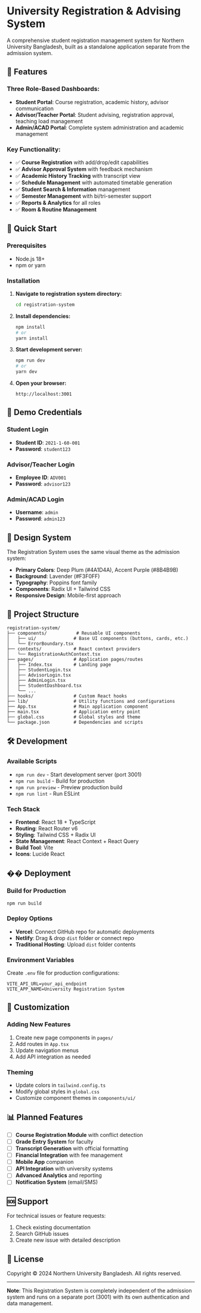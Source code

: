 # University Registration & Advising System

A comprehensive student registration management system for Northern University Bangladesh, built as a standalone application separate from the admission system.

## 🎯 Features

### Three Role-Based Dashboards:

- **Student Portal**: Course registration, academic history, advisor communication
- **Advisor/Teacher Portal**: Student advising, registration approval, teaching load management
- **Admin/ACAD Portal**: Complete system administration and academic management

### Key Functionality:

- ✅ **Course Registration** with add/drop/edit capabilities
- ✅ **Advisor Approval System** with feedback mechanism
- ✅ **Academic History Tracking** with transcript view
- ✅ **Schedule Management** with automated timetable generation
- ✅ **Student Search & Information** management
- ✅ **Semester Management** with bi/tri-semester support
- ✅ **Reports & Analytics** for all roles
- ✅ **Room & Routine Management**

## 🚀 Quick Start

### Prerequisites

- Node.js 18+
- npm or yarn

### Installation

1. **Navigate to registration system directory:**

   ```bash
   cd registration-system
   ```

2. **Install dependencies:**

   ```bash
   npm install
   # or
   yarn install
   ```

3. **Start development server:**

   ```bash
   npm run dev
   # or
   yarn dev
   ```

4. **Open your browser:**
   ```
   http://localhost:3001
   ```

## 🔐 Demo Credentials

### Student Login

- **Student ID**: `2021-1-60-001`
- **Password**: `student123`

### Advisor/Teacher Login

- **Employee ID**: `ADV001`
- **Password**: `advisor123`

### Admin/ACAD Login

- **Username**: `admin`
- **Password**: `admin123`

## 🎨 Design System

The Registration System uses the same visual theme as the admission system:

- **Primary Colors**: Deep Plum (#4A1D4A), Accent Purple (#8B4B9B)
- **Background**: Lavender (#F3F0FF)
- **Typography**: Poppins font family
- **Components**: Radix UI + Tailwind CSS
- **Responsive Design**: Mobile-first approach

## 📁 Project Structure

```
registration-system/
├── components/           # Reusable UI components
│   ├── ui/              # Base UI components (buttons, cards, etc.)
│   └── ErrorBoundary.tsx
├── contexts/            # React context providers
│   └── RegistrationAuthContext.tsx
├── pages/               # Application pages/routes
│   ├── Index.tsx        # Landing page
│   ├── StudentLogin.tsx
│   ├── AdvisorLogin.tsx
│   ├── AdminLogin.tsx
│   ├── StudentDashboard.tsx
│   └── ...
├── hooks/               # Custom React hooks
├── lib/                 # Utility functions and configurations
├── App.tsx              # Main application component
├── main.tsx             # Application entry point
├── global.css           # Global styles and theme
└── package.json         # Dependencies and scripts
```

## 🛠 Development

### Available Scripts

- `npm run dev` - Start development server (port 3001)
- `npm run build` - Build for production
- `npm run preview` - Preview production build
- `npm run lint` - Run ESLint

### Tech Stack

- **Frontend**: React 18 + TypeScript
- **Routing**: React Router v6
- **Styling**: Tailwind CSS + Radix UI
- **State Management**: React Context + React Query
- **Build Tool**: Vite
- **Icons**: Lucide React

## �� Deployment

### Build for Production

```bash
npm run build
```

### Deploy Options

- **Vercel**: Connect GitHub repo for automatic deployments
- **Netlify**: Drag & drop `dist` folder or connect repo
- **Traditional Hosting**: Upload `dist` folder contents

### Environment Variables

Create `.env` file for production configurations:

```env
VITE_API_URL=your_api_endpoint
VITE_APP_NAME=University Registration System
```

## 🔧 Customization

### Adding New Features

1. Create new page components in `pages/`
2. Add routes in `App.tsx`
3. Update navigation menus
4. Add API integration as needed

### Theming

- Update colors in `tailwind.config.ts`
- Modify global styles in `global.css`
- Customize component themes in `components/ui/`

## 📊 Planned Features

- [ ] **Course Registration Module** with conflict detection
- [ ] **Grade Entry System** for faculty
- [ ] **Transcript Generation** with official formatting
- [ ] **Financial Integration** with fee management
- [ ] **Mobile App** companion
- [ ] **API Integration** with university systems
- [ ] **Advanced Analytics** and reporting
- [ ] **Notification System** (email/SMS)

## 🆘 Support

For technical issues or feature requests:

1. Check existing documentation
2. Search GitHub issues
3. Create new issue with detailed description

## 📄 License

Copyright © 2024 Northern University Bangladesh. All rights reserved.

---

**Note**: This Registration System is completely independent of the admission system and runs on a separate port (3001) with its own authentication and data management.
